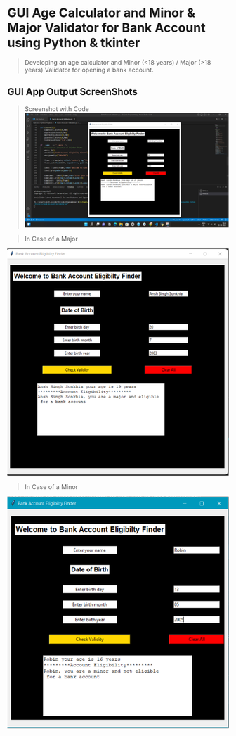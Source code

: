 # GUI Age Calculator and Minor & Major Validator for Bank Account using Python & tkinter
>Developing an age calculator and Minor (&lt;18 years) / Major (>18 years) Validator for opening a bank account.

## GUI App Output ScreenShots

>Screenshot with Code
![](https://github.com/AnshSinghSonkhia/GUI-Age-Calculator-and-Minor-Major-Validator-for-Bank-Account-using-tkinter/blob/main/Gui-App-Screenshots/GUI%20and%20Code.png)

>In Case of a Major

![](https://github.com/AnshSinghSonkhia/GUI-Age-Calculator-and-Minor-Major-Validator-for-Bank-Account-using-tkinter/blob/main/Gui-App-Screenshots/majorOutput.png)

>In Case of a Minor

![](https://github.com/AnshSinghSonkhia/GUI-Age-Calculator-and-Minor-Major-Validator-for-Bank-Account-using-tkinter/blob/main/Gui-App-Screenshots/minorOutput.png)
